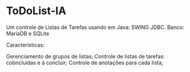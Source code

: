 # ToDoList-IA
Um controle de Listas de Tarefas usando em Java: SWING JDBC. Banco: MariaDB e SQLite

Características:

Gerenciamento de grupos de listas;
Controle de listas de tarefas: cobncluídas e à concluir;
Controle de anotações para cada lista;

